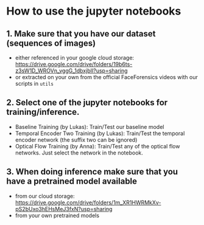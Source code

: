 # How to use the jupyter notebooks

## 1. Make sure that you have our dataset (sequences of images) 
- either referenced in your google cloud storage: https://drive.google.com/drive/folders/19b6ts-z3sW1D_WROVn_vggG_1dbxjbII?usp=sharing
- or extracted on your own from the official FaceForensics videos with our scripts in `utils`

## 2. Select one of the jupyter notebooks for training/inference. 
- Baseline Training (by Lukas): Train/Test our baseline model
- Temporal Encoder Two Training (by Lukas): Train/Test the temporal encoder network (the suffix two can be ignored)
- Optical Flow Training (by Anna): Train/Test any of the optical flow networks. Just select the network in the notebook.

## 3. When doing inference make sure that you have a pretrained model available
- from our cloud storage: https://drive.google.com/drive/folders/1m_XR1HWRMkXv-pS2bUxo3hEHsMeJ3fxN?usp=sharing
- from your own pretrained models

